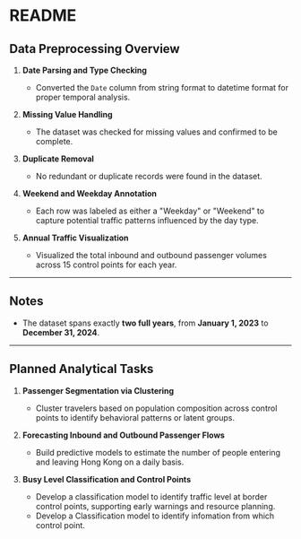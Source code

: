 # README

## **Data Preprocessing Overview**

1. **Date Parsing and Type Checking**  
   - Converted the `Date` column from string format to datetime format for proper temporal analysis.

2. **Missing Value Handling**  
   - The dataset was checked for missing values and confirmed to be complete.

3. **Duplicate Removal**  
   - No redundant or duplicate records were found in the dataset.

4. **Weekend and Weekday Annotation**  
   - Each row was labeled as either a "Weekday" or "Weekend" to capture potential traffic patterns influenced by the day type.

5. **Annual Traffic Visualization**  
   - Visualized the total inbound and outbound passenger volumes across 15 control points for each year.

---

## **Notes**

- The dataset spans exactly **two full years**, from **January 1, 2023** to **December 31, 2024**.

---

## **Planned Analytical Tasks**

1. **Passenger Segmentation via Clustering**  
   - Cluster travelers based on population composition across control points to identify behavioral patterns or latent groups.

2. **Forecasting Inbound and Outbound Passenger Flows**  
   - Build predictive models to estimate the number of people entering and leaving Hong Kong on a daily basis.

3. **Busy Level Classification and Control Points**  
   - Develop a classification model to identify traffic level at border control points, supporting early warnings and resource planning.
   - Develop a Classification model to identify infomation from which control point.
